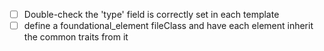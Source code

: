 ---
---

- [ ] Double-check the 'type' field is correctly set in each template
- [ ] define a foundational_element fileClass and have each element inherit the common traits from it